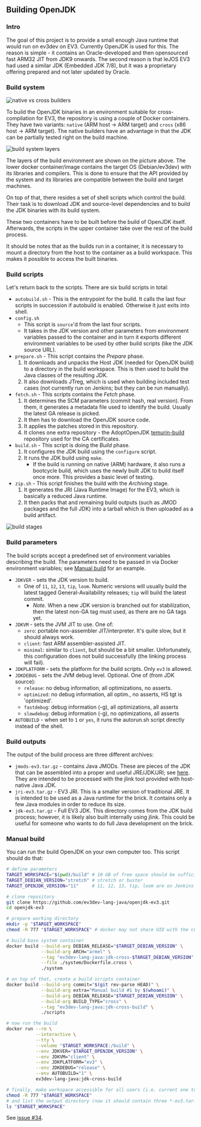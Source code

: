 ## Building OpenJDK

### Intro

The goal of this project is to provide a small enough Java runtime that
would run on ev3dev on EV3. Currently OpenJDK is used for this.
The reason is simple - it contains an Oracle-developed and then
opensourced fast ARM32 JIT from JDK9 onwards. The second reason is that
leJOS EV3 had used a similar JDK (Embedded JDK 7/8), but it was a
proprietary offering prepared and not later updated by Oracle.

### Build system

![native vs cross builders](images/host_machine_archs.png)

To build the OpenJDK binaries in an environment suitable for
cross-compilation for EV3, the repository is using a couple of Docker
containers. They have two variants: `native` (ARM host -> ARM target) and
`cross` (x86 host -> ARM target). The native builders have an advantage
in that the JDK can be partially tested right on the build machine.

![build system layers](images/build_system_layers.png)

The layers of the build environment are shown on the picture above.
The lower docker container/image contains the target OS (Debian/ev3dev)
with its libraries and compilers. This is done to ensure that the API
provided by the system and its libraries are compatible between the build
and target machines.

On top of that, there resides a set of shell scripts which control the build.
Their task is to download JDK and source-level dependencies and to build
the JDK binaries with its build system.

These two containers have to be built before the build of OpenJDK itself.
Afterwards, the scripts in the upper container take over the rest of
the build process.

It should be notes that as the builds run in a container, it is
necessary to mount a directory from the host to the container as
a build workspace. This makes it possible to access the built binaries.

### Build scripts

Let's return back to the scripts. There are six build scripts in total:
 * `autobuild.sh` - This is the entrypoint for the build.
                    It calls the last four scripts in succession
                    if autobuild is enabled. Otherwise it just exits
                    into shell.
 * `config.sh`
   - This script is `source`'d from the last four scripts.
   - It takes in the JDK version and other parameters from environment
     variables passed to the container and in turn it exports different
     environment variables to be used by other build scripts
     (like the JDK source URL).
 * `prepare.sh` - This script contains the *Prepare* phase.
   1. It downloads and unpacks the Host JDK (needed for OpenJDK build)
      to a directory in the build workspace. This is then used to build
      the Java classes of the resulting JDK.
   2. It also downloads JTreg, which is used when building included
      test cases (not currently run on Jenkins; but they can be run manually).
 * `fetch.sh` - This scripts contains the *Fetch* phase.
   1. It determines the SCM parameters (commit hash, real version).
      From them, it generates a metadata file used to identify the build.
      Usually the latest GA release is picked.
   2. It then has to download the OpenJDK source code.
   3. It applies the patches stored in this repository.
   4. It clones one extra repository - the AdoptOpenJDK
      [temurin-build][bld] repository used for the CA certificates.
 * `build.sh` - This script is doing the *Build* phase.
   1. It configures the JDK build using the `configure` script.
   2. It runs the JDK build using `make`.
      - If the build is running on native (ARM) hardware, it also runs a
        bootcycle build, which uses the newly built JDK to build itself
        once more. This provides a basic level of testing.
 * `zip.sh` - This script finishes the build with the *Archiving* stage.
   1. It generates the JRI (Java Runtime Image) for the EV3,
      which is basically a reduced Java runtime.
   1. It then packs that and remaining build outputs (such as JMOD
      packages and the full JDK) into a tarball which is then uploaded
      as a build artifact.

[bld]: https://github.com/adoptium/temurin-build

![build stages](images/build_process.png)

### Build parameters

The build scripts accept a predefined set of environment variables
describing the build. The parameters need to be passed in via Docker
environment variables; see [Manual build](#manual-build) for an example.

 * `JDKVER` - sets the JDK version to build.
   - One of `11`, `12`, `13`, `tip`, `loom`.
     Numeric versions will usually build the latest tagged
     General-Availability releases; `tip` will build the latest commit.
     - *Note.* When a new JDK version is branched out for stabilization,
       then the latest non-GA tag must used, as there are no GA tags yet.
 * `JDKVM` - sets the JVM JIT to use. One of:
   - `zero`: portable non-assembler JIT/interpreter.
             It's quite slow, but it should always work.
   - `client`: fast ARM assembler-assisted JIT.
   - `minimal`: similar to `client`, but should be a bit smaller.
                Unfortunately, this configuration does not build
                successfully (the linking process will fail).
 * `JDKPLATFORM` - sets the platform for the build scripts. Only `ev3` is allowed.
 * `JDKDEBUG` - sets the JVM debug level. Optional. One of (from JDK source):
   - `release`: no debug information, all optimizations, no asserts.
   - `optimized`: no debug information, all optim., no asserts, HS tgt is 'optimized'.
   - `fastdebug`: debug information (-g), all optimizations, all asserts
   - `slowdebug`: debug information (-g), no optimizations, all asserts
 * `AUTOBUILD` - when set to `1` or `yes`, it runs the autorun.sh script
                 directly instead of the shell.

### Build outputs

The output of the build process are three different archives:
 * `jmods-ev3.tar.gz` - contains Java JMODs.
   These are pieces of the JDK that can be assembled into a proper and
   useful JRE/JDK/JRI; see [here][jmod]. They are intended to be
   processed with the jlink tool provided with host-native Java JDK.
 * `jri-ev3.tar.gz` - EV3 JRI.
   This is a smaller version of traditional JRE. It is intended to be
   used as a Java runtime for the brick. It contains only a few Java
   modules in order to reduce its size.
 * `jdk-ev3.tar.gz` - Full EV3 JDK. This directory comes from the JDK
   build process; however, it is likely also built internally using jlink.
   This could be useful for someone who wants to do full Java
   development on the brick.

[jmod]: https://www.developer.com/java/data/how-modules-are-packaged-in-java-9.html

### Manual build
You can run the build OpenJDK on your own computer too. This script should do that:

```sh
# define parameters
TARGET_WORKSPACE="$(pwd)/build" # 10 GB of free space should be sufficient
TARGET_DEBIAN_VERSION="stretch" # stretch or buster
TARGET_OPENJDK_VERSION="11"     # 11, 12, 13, tip, loom are on Jenkins

# clone repository
git clone https://github.com/ev3dev-lang-java/openjdk-ev3.git
cd openjdk-ev3

# prepare working directory
mkdir -p "$TARGET_WORKSPACE"
chmod -R 777 "$TARGET_WORKSPACE" # docker may not share UID with the current user

# build base system container
docker build --build-arg DEBIAN_RELEASE="$TARGET_DEBIAN_VERSION" \
             --build-arg ARCH="armel" \
             --tag "ev3dev-lang-java:jdk-cross-$TARGET_DEBIAN_VERSION" \
             --file ./system/Dockerfile.cross \
             ./system

# on top of that, create a build scripts container
docker build --build-arg commit="$(git rev-parse HEAD)" \
             --build-arg extra="Manual build #1 by $(whoami)" \
             --build-arg DEBIAN_RELEASE="$TARGET_DEBIAN_VERSION" \
             --build-arg BUILD_TYPE="cross" \
             --tag "ev3dev-lang-java:jdk-cross-build" \
             ./scripts

# now run the build
docker run --rm \
           --interactive \
           --tty \
           --volume "$TARGET_WORKSPACE:/build" \
           --env JDKVER="$TARGET_OPENJDK_VERSION" \
           --env JDKVM="client" \
           --env JDKPLATFORM="ev3" \
           --env JDKDEBUG="release" \
           --env AUTOBUILD="1" \
           ev3dev-lang-java:jdk-cross-build

# finally, make workspace accessible for all users (i.e. current one too)
chmod -R 777 "$TARGET_WORKSPACE"
# and list the output directory (now it should contain three *-ev3.tar.gz files)
ls "$TARGET_WORKSPACE"
```

See [issue #34][manual_build].

[manual_build]: https://github.com/ev3dev-lang-java/openjdk-ev3/issues/34
